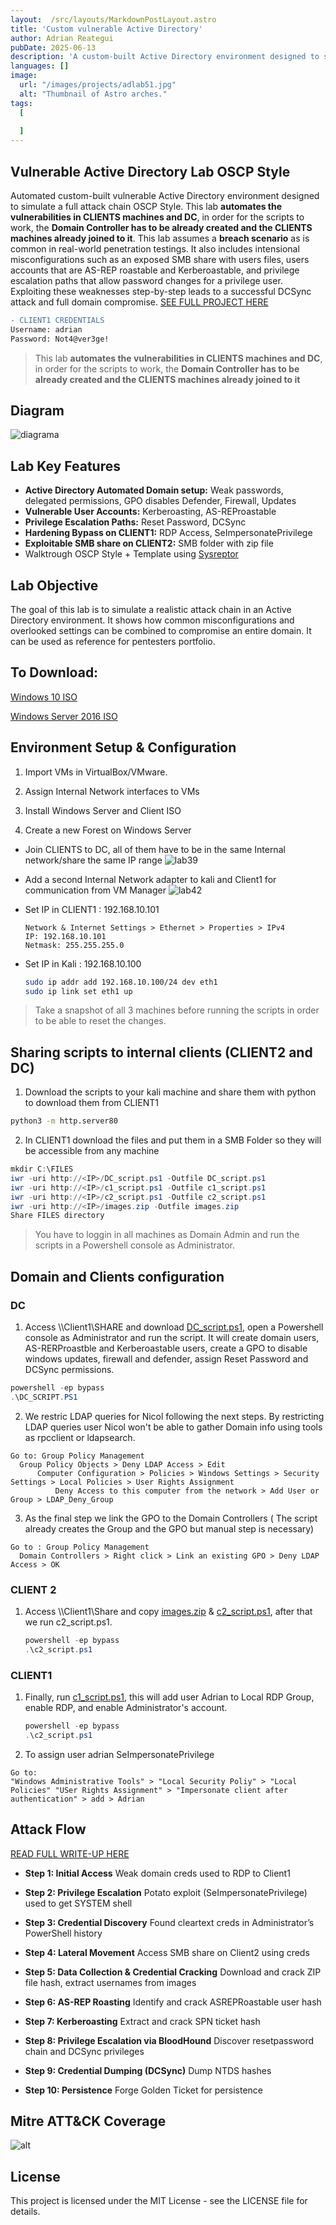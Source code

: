 ```yaml
---
layout:  /src/layouts/MarkdownPostLayout.astro
title: 'Custom vulnerable Active Directory'
author: Adrian Reategui
pubDate: 2025-06-13
description: 'A custom-built Active Directory environment designed to simulate a full attack chain (OSCP alike).'
languages: []
image:
  url: "/images/projects/adlab51.jpg"
  alt: "Thumbnail of Astro arches."
tags: 
  [
    
  ]
--- 
```


## Vulnerable Active Directory Lab OSCP Style
Automated custom-built vulnerable Active Directory environment designed to simulate a full attack chain OSCP Style. This lab **automates the vulnerabilities in CLIENTS machines and DC**, in order for the scripts to work, the **Domain Controller has to be already created and the CLIENTS machines already joined to it**. This lab assumes a **breach scenario** as is common in real-world penetration testings. It also includes intensional misconfigurations such as an exposed SMB share with users files, users accounts that are AS-REP roastable and Kerberoastable, and privilege escalation paths that allow password changes for a privilege user. Exploiting these weaknesses step-by-step leads to a successful DCSync attack and full domain compromise. 
[SEE FULL PROJECT HERE](https://github.com/reatva/Vulnerable-Active-Directory-Lab)

```diff
- CLIENT1 CREDENTIALS
Username: adrian
Password: Not4@ver3ge!
```

>This lab **automates the vulnerabilities in CLIENTS machines and DC**, in order for the scripts to work, the **Domain Controller has to be already created and the CLIENTS machines already joined to it**

## Diagram
![diagrama](https://github.com/user-attachments/assets/8178b195-70bc-48bf-98a0-4e162078a346)

## Lab Key Features
- **Active Directory Automated Domain setup:** Weak passwords, delegated permissions, GPO disables Defender, Firewall, Updates
- **Vulnerable User Accounts:** Kerberoasting, AS-REProastable
- **Privilege Escalation Paths:** Reset Password, DCSync
- **Hardening Bypass on CLIENT1:** RDP Access, SeImpersonatePrivilege
- **Exploitable SMB share on CLIENT2:** SMB folder with zip file
- Walktrough OSCP Style + Template using [Sysreptor](https://github.com/Syslifters/sysreptor)  

## Lab Objective
The goal of this lab is to simulate a realistic attack chain in an Active Directory environment. It shows how common misconfigurations and overlooked settings can be combined to compromise an entire domain. It can be used as reference for pentesters portfolio.

## To Download:
[Windows 10 ISO](https://www.microsoft.com/en-au/software-download/windows10)

[Windows Server 2016 ISO](https://www.microsoft.com/en-us/evalcenter/evaluate-windows-server-2016)

## Environment Setup & Configuration

1. Import VMs in VirtualBox/VMware.

2. Assign Internal Network interfaces to VMs

3. Install Windows Server and Client ISO 

4. Create a new Forest on Windows Server
- Join CLIENTS to DC, all of them have to be in the same Internal network/share the same IP range
  ![lab39](https://github.com/user-attachments/assets/6a996f85-1fc5-482b-b40a-eb05093b6937)
- Add a second Internal Network adapter to kali and Client1 for communication from VM Manager
  ![lab42](https://github.com/user-attachments/assets/c38c8cc0-8ce2-4bad-9b21-79cfe1d06749)

- Set IP in CLIENT1 : 192.168.10.101
  ```
  Network & Internet Settings > Ethernet > Properties > IPv4
  IP: 192.168.10.101
  Netmask: 255.255.255.0
  ```
- Set IP in Kali : 192.168.10.100
  ```bash
  sudo ip addr add 192.168.10.100/24 dev eth1
  sudo ip link set eth1 up
  ```

> Take a snapshot of all 3 machines before running the scripts in order to be able to reset the changes.

## Sharing scripts to internal clients (CLIENT2 and DC)
   
1. Download the scripts to your kali machine and share them with python to download them from CLIENT1
  ```bash
  python3 -m http.server80
  ```
2. In CLIENT1 download the files and put them in a SMB Folder so they will be accessible from any machine
  ```powershell
  mkdir C:\FILES
  iwr -uri http://<IP>/DC_script.ps1 -Outfile DC_script.ps1 
  iwr -uri http://<IP>/c1_script.ps1 -Outfile c1_script.ps1
  iwr -uri http://<IP>/c2_script.ps1 -Outfile c2_script.ps1
  iwr -uri http://<IP>/images.zip -Outfile images.zip
  Share FILES directory
  ```

> You have to loggin in all machines as Domain Admin and run the scripts in a Powershell console as Administrator.

## Domain and Clients configuration

### DC
1.  Access \\\\Client1\SHARE and download [DC_script.ps1](https://github.com/reatva/Vulnerable-Active-Directory-Lab/blob/main/DC_script.ps1), open a Powershell console as Administrator and run the script. It will create domain users, AS-RERProastble and Kerberoastable users, create a GPO to disable windows updates, firewall and defender, assign Reset Password and DCSync permissions.
```powershell
powershell -ep bypass
.\DC_SCRIPT.PS1
```
  2. We restric LDAP queries for Nicol following the next steps. By restricting LDAP queries user Nicol won't be able to gather Domain info using tools as rpcclient or ldapsearch.
  ```
  Go to: Group Policy Management  
  	Group Policy Objects > Deny LDAP Access > Edit 
  		Computer Configuration > Policies > Windows Settings > Security Settings > Local Policies > User Rights Assignment
  			Deny Access to this computer from the network > Add User or Group > LDAP_Deny_Group
  ```
  3. As the final step we link the GPO to the Domain Controllers ( The script already creates the Group and the GPO but manual step is necessary)
  ```
  Go to : Group Policy Management
  	Domain Controllers > Right click > Link an existing GPO > Deny LDAP Access > OK
  ```    

### CLIENT 2
1. Access \\\\Client1\Share and copy [images.zip](https://github.com/reatva/Vulnerable-Active-Directory-Lab/blob/main/images.zip) & [c2_script.ps1](https://github.com/reatva/Vulnerable-Active-Directory-Lab/blob/main/c2_script.ps1), after that we run c2_script.ps1.
   ```powershell
   powershell -ep bypass
   .\c2_script.ps1
   ```
### CLIENT1
1. Finally, run [c1_script.ps1](https://github.com/reatva/Vulnerable-Active-Directory-Lab/blob/main/c1_script.ps1), this will add user Adrian to Local RDP Group, enable RDP, and enable Administrator's account.
   ```powershell
   powershell -ep bypass
   .\c2_script.ps1
   ```
2. To assign user adrian SeImpersonatePrivilege
  ```
  Go to:
  "Windows Administrative Tools" > "Local Security Poliy" > "Local Policies" "USer Rights Assignment" > "Impersonate client after authentication" > add > Adrian
  ```

## Attack Flow
[READ FULL WRITE-UP HERE](https://github.com/reatva/Vulnerable-Active-Directory-Lab/blob/main/Lab-Walktrough.pdf)

- **Step 1: Initial Access**
  Weak domain creds used to RDP to Client1

- **Step 2: Privilege Escalation**
  Potato exploit (SeImpersonatePrivilege) used to get SYSTEM shell


- **Step 3: Credential Discovery**
  Found cleartext creds in Administrator’s PowerShell history


- **Step 4: Lateral Movement**
  Access SMB share on Client2 using creds

- **Step 5: Data Collection & Credential Cracking**
  Download and crack ZIP file hash, extract usernames from images

- **Step 6: AS-REP Roasting**
  Identify and crack ASREPRoastable user hash

- **Step 7: Kerberoasting**
  Extract and crack SPN ticket hash

- **Step 8: Privilege Escalation via BloodHound**
  Discover resetpassword chain and DCSync privileges

- **Step 9: Credential Dumping (DCSync)**
  Dump NTDS hashes

- **Step 10: Persistence**
  Forge Golden Ticket for persistence

## Mitre ATT&CK Coverage
![alt](/images/posts/attackmitre.png)

## License
This project is licensed under the MIT License - see the LICENSE file for details.






